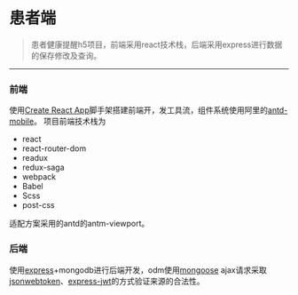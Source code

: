 # 患者端
> 患者健康提醒h5项目，前端采用react技术栈，后端采用express进行数据的保存修改及查询。

- - - 

### 前端
使用[Create React App](https://github.com/facebookincubator/create-react-app)脚手架搭建前端开，发工具流，组件系统使用阿里的[antd-mobile](https://mobile.ant.design/index-cn)。
项目前端技术栈为
- react
- react-router-dom
- readux
- redux-saga
- webpack
- Babel
- Scss
- post-css

适配方案采用的antd的antm-viewport。

### 后端
使用[express](http://www.expressjs.com.cn/)+mongodb进行后端开发，odm使用[mongoose](http://www.nodeclass.com/api/mongoose.html)
ajax请求采取[jsonwebtoken](https://github.com/auth0/node-jsonwebtoken)、[express-jwt](https://github.com/auth0/express-jwt)的方式验证来源的合法性。
